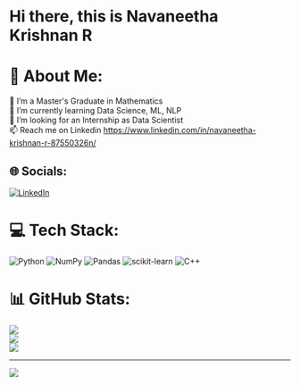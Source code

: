 # Hi there, this is Navaneetha Krishnan R

# 💫 About Me:
🔭 I’m a Master's Graduate in Mathematics<br>🌱 I’m currently learning Data Science, ML, NLP<br>👯 I’m looking for an Internship as Data Scientist<br>📫 Reach me on Linkedin https://www.linkedin.com/in/navaneetha-krishnan-r-87550326n/


## 🌐 Socials:
[![LinkedIn](https://img.shields.io/badge/LinkedIn-%230077B5.svg?logo=linkedin&logoColor=white)](https://linkedin.com/in/https://www.linkedin.com/in/navaneetha-krishnan-r-87550326n/) 

# 💻 Tech Stack:
![Python](https://img.shields.io/badge/python-3670A0?style=for-the-badge&logo=python&logoColor=ffdd54) ![NumPy](https://img.shields.io/badge/numpy-%23013243.svg?style=for-the-badge&logo=numpy&logoColor=white) ![Pandas](https://img.shields.io/badge/pandas-%23150458.svg?style=for-the-badge&logo=pandas&logoColor=white) ![scikit-learn](https://img.shields.io/badge/scikit--learn-%23F7931E.svg?style=for-the-badge&logo=scikit-learn&logoColor=white) ![C++](https://img.shields.io/badge/c++-%2300599C.svg?style=for-the-badge&logo=c%2B%2B&logoColor=white)
# 📊 GitHub Stats:
![](https://github-readme-stats.vercel.app/api?username=Navaneeth124&theme=graywhite&hide_border=false&include_all_commits=false&count_private=false)<br/>
![](https://github-readme-streak-stats.herokuapp.com/?user=Navaneeth124&theme=graywhite&hide_border=false)<br/>
![](https://github-readme-stats.vercel.app/api/top-langs/?username=Navaneeth124&theme=graywhite&hide_border=false&include_all_commits=false&count_private=false&layout=compact)

---
<a href="https://visitcount.itsvg.in">
  <img src="https://visitcount.itsvg.in/api?id=Navaneeth124&label=Profile%20Views&color=0&icon=5&pretty=true" />
</a>

